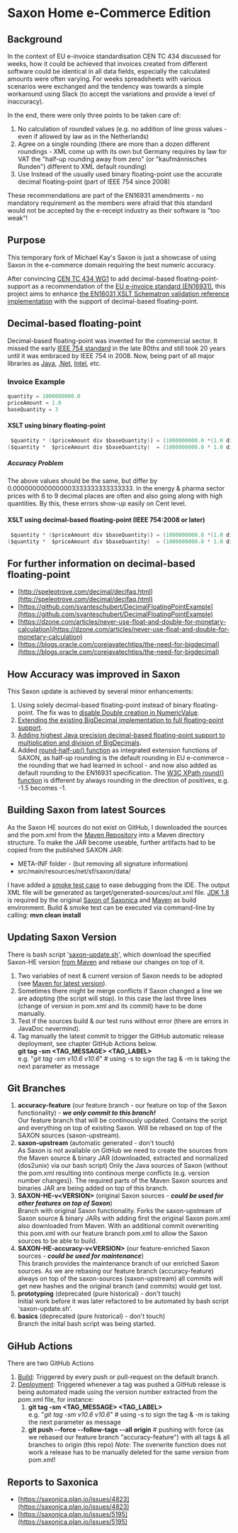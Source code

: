 # Saxon Home e-Commerce Edition

## Background

In the context of EU e-invoice standardisation CEN TC 434 discussed for weeks, how it could be achieved that invoices created from different software could be identical in all data fields, especially the calculated amounts were often varying.
For weeks spreadsheets with various scenarios were exchanged and the tendency was towards a simple workaround using Slack (to accept the variations and provide a level of inaccuracy).

In the end, there were only three points to be taken care of:

1. No calculation of rounded values (e.g. no addition of line gross values - even if allowed by law as in the Netherlands)
2. Agree on a single rounding (there are more than a dozen different roundings - XML come up with its own but Germany requires by law for VAT the "half-up rounding away from zero" (or "kaufmännisches Runden") different to XML default rounding)
3. Use Instead of the usually used binary floating-point use the accurate decimal floating-point (part of IEEE 754 since 2008)

These recommendations are part of the EN16931 amendments - no mandatory requirement as the members were afraid that this standard would not be accepted by the e-receipt industry as their software is "too weak"!
 
## Purpose 
This temporary fork of Michael Kay's Saxon is just a showcase of using Saxon in the e-commerce domain requiring the best numeric accuracy.

After convincing [CEN TC 434 WG1](https://standards.cen.eu/dyn/www/f?p=204:22:0::::FSP_ORG_ID,FSP_LANG_ID:1971326,25&cs=1F9CEADFE13744B476C348D55B8E70B74) to add decimal-based floating-point-support as a recommendation of the [EU e-invoice standard (EN16931)](https://ec.europa.eu/cefdigital/wiki/display/CEFDIGITAL/Compliance+with+eInvoicing+standard), this project aims to enhance [the EN16031 XSLT Schematron validation reference implementation](https://github.com/ConnectingEurope/eInvoicing-EN16931) with the support of decimal-based floating-point.

## Decimal-based floating-point

Decimal-based floating-point was invented for the commercial sector.
It missed the early [IEEE 754 standard](https://ieeexplore.ieee.org/document/8766229) in the late 80ths and still took 20 years until it was embraced by IEEE 754 in 2008.
Now, being part of all major libraries as [Java](https://docs.oracle.com/en/java/javase/11/docs/api/java.base/java/math/BigDecimal.html), [.Net](https://docs.microsoft.com/en-us/dotnet/api/system.decimal?view=net-5.0), [Intel](https://software.intel.com/content/www/us/en/develop/articles/intel-decimal-floating-point-math-library.html), etc.

### Invoice Example

~~~ Java
quantity = 1000000000.0 
priceAmount = 1.0 
baseQuantity = 3
~~~

#### XSLT using binary floating-point

~~~ Java
 $quantity * ($priceAmount div $baseQuantity)) = (1000000000.0 *(1.0 div 3 )) = 333333333.333333333333333333                                                                                                                                                          
($quantity *  $priceAmount div $baseQuantity)  = (1000000000.0 * 1.0 div 3 )  = 333333333.3333333333333333333333333333333333
~~~

##### Accuracy Problem

The above values should be the same, but differ by 0.0000000000000003333333333333333.
In the energy & pharma sector prices with 6 to 9 decimal places are often and also going along with high quantities.
By this, these errors show-up easily on Cent level.

#### XSLT using decimal-based floating-point (IEEE 754:2008 or later)

~~~ Java
 $quantity * ($priceAmount div $baseQuantity)) = (1000000000.0 *(1.0 div 3 )) = 333333333.3333333333333333333333333 
($quantity *  $priceAmount div $baseQuantity)  = (1000000000.0 * 1.0 div 3 )  = 333333333.3333333333333333333333333 
~~~

## For further information on decimal-based floating-point

* [http://speleotrove.com/decimal/decifaq.html](http://speleotrove.com/decimal/decifaq.html)
* [https://github.com/svanteschubert/DecimalFloatingPointExample](https://github.com/svanteschubert/DecimalFloatingPointExample)
* [https://dzone.com/articles/never-use-float-and-double-for-monetary-calculation](https://dzone.com/articles/never-use-float-and-double-for-monetary-calculation)
* [https://blogs.oracle.com/corejavatechtips/the-need-for-bigdecimal](https://blogs.oracle.com/corejavatechtips/the-need-for-bigdecimal)

## How Accuracy was improved in Saxon

This Saxon update is achieved by several minor enhancements:

1. Using solely decimal-based floating-point instead of binary floating-point.
   The fix was to [disable Double creation in NumericValue](https://github.com/svanteschubert/Saxon-HE/commit/fe8ca45c54622b467eb58fbaeae0d3edbe4461c7).
2. [Extending the existing BigDecimal implementation to full floating-point support](https://github.com/svanteschubert/Saxon-HE/commit/70d0a1197e298eb17dacf343553a2873352f2db2).
3. [Adding highest Java precision decimal-based floating-point support to multiplication and division of BigDecimals](https://github.com/svanteschubert/Saxon-HE/commit/68c538a364e8bfd8aa5598077521ad87fb297e88).
4. Added [round-half-up() function](https://docs.oracle.com/javase/8/docs/api/java/math/RoundingMode.html) as integrated extension functions of SAXON, as half-up rounding is the default rounding in EU e-commerce - the rounding that we had learned in school - and now also added as default rounding to the EN16931 specification. The  [W3C XPath round() function](https://www.w3.org/TR/xpath-functions-31/#func-round) is different by always rounding in the direction of positives, e.g. -1.5 becomes -1.

## Building Saxon from latest Sources

As the Saxon HE sources do not exist on GitHub, I downloaded the sources and the pom.xml from the [Maven Repository](https://mvnrepository.com/artifact/net.sf.saxon/Saxon-HE) into a Maven directory structure.
To make the JAR become useable, further artifacts had to be copied from the published SAXON JAR:

* META-INF folder - (but removing all signature information)
* src/main/resources/net/sf/saxon/data/

I have added a [smoke test case](https://github.com/svanteschubert/Saxon-HE/blob/main/src/test/java/net/sf/saxon/DecimalBasedFloatingPointTest.java) to ease debugging from the IDE. The output XML file will be generated as target/generated-sources/out.xml file.
[JDK 1.8](https://openjdk.java.net/install/) is required by the original [Saxon of Saxonica](http://saxon.sourceforge.net/) and [Maven](https://maven.apache.org/download.cgi?Preferred=ftp://ftp.osuosl.org/pub/apache/) as build environment.
Build & smoke test can be executed via command-line by calling: **mvn clean install**

## Updating Saxon Version

There is bash script '[saxon-update.sh](https://github.com/svanteschubert/Saxon-HE-enhanced-accuracy/blob/accuracy-feature/saxon-update.sh)', which download the specified Saxon-HE version [from Maven](https://repo1.maven.org/maven2/net/sf/saxon/Saxon-HE/) and rebase our changes on top of it.

1. Two variables of next & current version of Saxon needs to be adopted (see [Maven for latest version](https://repo1.maven.org/maven2/net/sf/saxon/Saxon-HE/)).
1. Sometimes there might be merge conflicts if Saxon changed a line we are adopting (the script will stop).
   In this case the last three lines (change of version in pom.xml and its commit) have to be done manually.
1. Test if the sources build & our test runs without error (there are errors in JavaDoc nevermind).
1. Tag manually the latest commit to trigger the GitHub automatic release deployment, see chapter GitHub Actions below.</br>
   **git tag -sm <TAG_MESSAGE> <TAG_LABEL>**</br>
       e.g. "*git tag -sm v10.6 v10.6*" # using -s to sign the tag & -m is taking the next parameter as message


## Git Branches

1. **accuracy-feature** (our feature branch - our feature on top of the Saxon functionality) - ***we only commit to this branch!***</br>
   Our feature branch that will be continously updated.
   Contains the script and everything on top of existing Saxon.
   Will be rebased on top of the SAXON sources (saxon-upstream).
1. **saxon-upstream** (automatic generated - don't touch)</br>
   As Saxon is not available on GitHub we need to create the sources from the Maven source & binary JAR (downloaded, extracted and normalized (dos2unix) via our bash script)
   Only the Java sources of Saxon (without the pom.xml resulting into continous merge conflicts (e.g. version number changes)).
   The required parts of the Maven Saxon sources and binaries JAR are being added on top of this branch.
1. **SAXON-HE-v&lt;VERSION&gt;** (original Saxon sources - ***could be used for other features on top of Saxon***)</br>
   Branch with original Saxon functionality.
   Forks the saxon-upstream of Saxon source & binary JARs with adding first the original Saxon pom.xml also downloaded from Maven.
   With an additional commit overwriting this pom.xml with our feature branch pom.xml to allow the Saxon sources to be able to build.
1. **SAXON-HE-accuracy-v&lt;VERSION&gt;** (our feature-enriched Saxon sources - ***could be used for maintenance***)</br>
This branch provides the maintenance branch of our enriched Saxon sources.
As we are rebasing our feature branch (accuracy-feature) always on top of the saxon-sources (saxon-upstream) all commits will get new hashes and the original branch (and commits) would get lost.
1. **prototyping** (deprecated (pure historical) - don't touch)</br>
   Initial work before it was later refactored to be automated by bash script 'saxon-update.sh'.
1. **basics** (deprecated (pure historical) - don't touch)</br>
   Branch the inital bash script was being started.

## GiHub Actions

There are two GitHub Actions

1. [Build](https://github.com/svanteschubert/Saxon-HE-enhanced-accuracy/blob/accuracy-feature/.github/workflows/maven.yml): Triggered by every push or pull-request on the default branch.
2. [Deployment](https://github.com/svanteschubert/Saxon-HE-enhanced-accuracy/blob/accuracy-feature/.github/workflows/deployment.yml): Triggered whenever a tag was pushed a GitHub release is being automated made using the version number extracted from the pom.xml file, for instance:
   1. **git tag -sm <TAG_MESSAGE> <TAG_LABEL>**</br> 
       e.g. "*git tag -sm v10.6 v10.6*" # using -s to sign the tag & -m is taking the next parameter as message
   2. **git push --force --follow-tags --all origin** # pushing with force (as we rebased our feature branch "accuracy-feature") with all tags & all branches to origin (this repo)
*Note*: The overwrite function does not work a release has to be manually deleted for the same version from pom.xml!

## Reports to Saxonica

* [https://saxonica.plan.io/issues/4823](https://saxonica.plan.io/issues/4823)
* [https://saxonica.plan.io/issues/5195](https://saxonica.plan.io/issues/5195)
